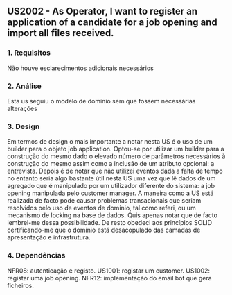 ## US2002 - As Operator, I want to register an application of a candidate for a job opening and import all files received.

### 1. Requisitos

Não houve esclarecimentos adicionais necessários

### 2. Análise

Esta us seguiu o modelo de domínio sem que fossem necessárias alterações

### 3. Design

Em termos de design o mais importante a notar nesta US é o uso de um builder para o objeto job application. Optou-se por
utilizar um builder para a construção do mesmo dado o elevado número de parâmetros necessários à construção do mesmo
assim como a inclusão de um atributo opcional: a entrevista.
Depois é de notar que não utilizei eventos dada a falta de tempo no entanto seria algo bastante útil nesta US uma vez
que
lê dados de um agregado que é manipulado por um utilizador diferente do sistema: a job opening manipulada pelo customer
manager.
A maneira como a US está realizada de facto pode causar problemas transacionais que seriam resolvidos pelo uso de
eventos de domínio, tal como referi, ou um mecanismo de locking na base de dados. Quis apenas notar que de facto
lembrei-me dessa possibilidade.
De resto obedeci aos princípios SOLID certificando-me que o domínio está desacopulado das camadas de apresentação e
infrastrutura.

### 4. Dependências

NFR08: autenticação e registo.
US1001: registar um customer.
US1002: registar uma job opening.
NFR12: implementação do email bot que gera ficheiros.

